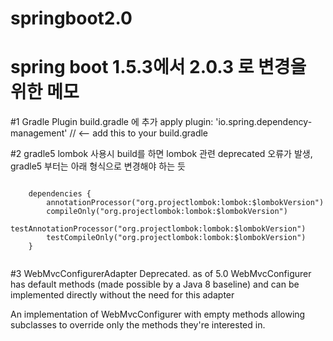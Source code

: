 # springboot2.0

spring boot 1.5.3에서 2.0.3 로 변경을 위한 메모
=======================================

#1 Gradle Plugin
 build.gradle 에 추가
 apply plugin: 'io.spring.dependency-management' // <-- add this to your build.gradle

#2 gradle5 lombok 사용시
 build를 하면 lombok 관련 deprecated 오류가 발생, gradle5 부터는 아래 형식으로 변경해야 하는 듯
 <pre><code>
	dependencies {
		annotationProcessor("org.projectlombok:lombok:$lombokVersion")
		compileOnly("org.projectlombok:lombok:$lombokVersion")
		testAnnotationProcessor("org.projectlombok:lombok:$lombokVersion")
		testCompileOnly("org.projectlombok:lombok:$lombokVersion")
	}
 </code></pre>

#3 WebMvcConfigurerAdapter
 Deprecated.  as of 5.0 WebMvcConfigurer has default methods (made possible by a Java 8 baseline) and can be  
 implemented directly without the need for this adapter
 
 An implementation of WebMvcConfigurer with empty methods allowing subclasses to override only the methods
 they're interested in.

